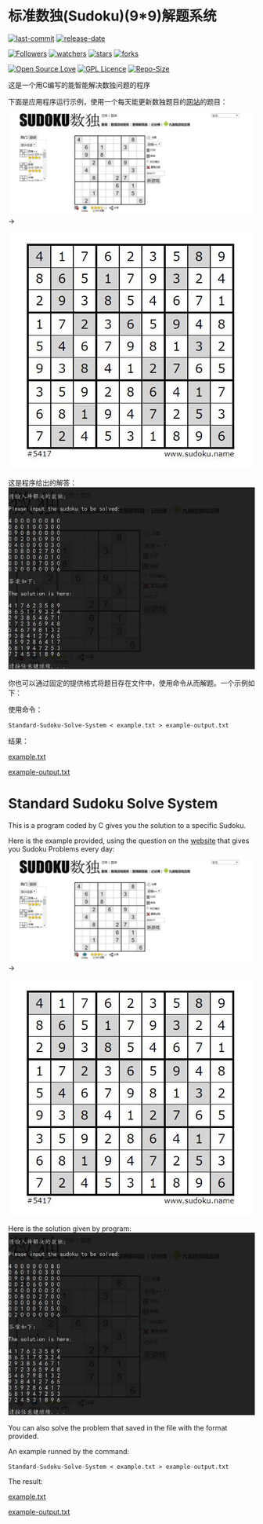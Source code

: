 # 标准数独(Sudoku)(9*9)解题系统

[![last-commit](https://img.shields.io/github/last-commit/HollowMan6/Standard-Sudoku-Solve-System)](../../graphs/commit-activity)
[![release-date](https://img.shields.io/github/release-date/HollowMan6/Standard-Sudoku-Solve-System)](../../releases)

[![Followers](https://img.shields.io/github/followers/HollowMan6?style=social)](https://github.com/HollowMan6?tab=followers)
[![watchers](https://img.shields.io/github/watchers/HollowMan6/Standard-Sudoku-Solve-System?style=social)](../../watchers)
[![stars](https://img.shields.io/github/stars/HollowMan6/Standard-Sudoku-Solve-System?style=social)](../../stargazers)
[![forks](https://img.shields.io/github/forks/HollowMan6/Standard-Sudoku-Solve-System?style=social)](../../network/members)

[![Open Source Love](https://img.shields.io/badge/-%E2%9D%A4%20Open%20Source-Green?style=flat-square&logo=Github&logoColor=white&link=https://hollowman6.github.io/fund.html)](https://hollowman6.github.io/fund.html)
[![GPL Licence](https://img.shields.io/badge/license-GPL-blue)](https://opensource.org/licenses/GPL-3.0/)
[![Repo-Size](https://img.shields.io/github/repo-size/HollowMan6/Standard-Sudoku-Solve-System.svg)](../../archive/master.zip)

这是一个用C编写的能智能解决数独问题的程序

下面是应用程序运行示例，使用一个每天能更新数独题目的[网站](http://www.sudoku.name)的题目：

![](Pics/p1.JPG)
->

![](Pics/p2.JPG)

这是程序给出的解答：
![](Pics/p3.JPG)

你也可以通过固定的提供格式将题目存在文件中，使用命令从而解题。一个示例如下：

使用命令：

```Shell
Standard-Sudoku-Solve-System < example.txt > example-output.txt
```

结果：

[example.txt](Test/example.txt)

[example-output.txt](Test/example-output.txt)

# Standard Sudoku Solve System

This is a program coded by C gives you the solution to a specific Sudoku.

Here is the example provided, using the question on the [website](http://www.sudoku.name) that gives you Sudoku Problems every day:

![](Pics/p1.JPG)
->

![](Pics/p2.JPG)

Here is the solution given by program:
![](Pics/p3.JPG)

You can also solve the problem that saved in the file with the format provided.

An example runned by the command:

```Shell
Standard-Sudoku-Solve-System < example.txt > example-output.txt
```

The result:

[example.txt](Test/example.txt)

[example-output.txt](Test/example-output.txt)
